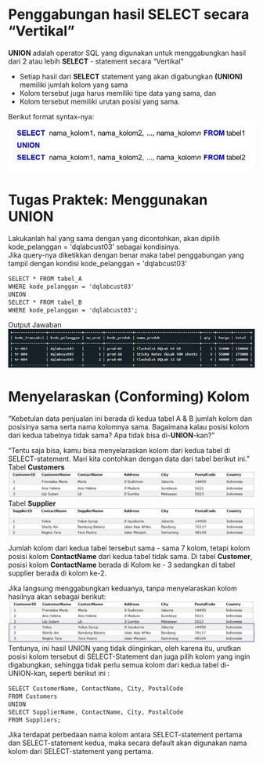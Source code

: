 # Penggabungan hasil SELECT secara “Vertikal”

**UNION** adalah operator SQL yang digunakan untuk menggabungkan hasil dari 2 atau lebih **SELECT** - statement secara “Vertikal"

- Setiap hasil dari **SELECT** statement yang akan digabungkan **(UNION)** memiliki jumlah kolom yang sama
- Kolom tersebut juga harus memiliki tipe data yang sama, dan
- Kolom tersebut memiliki urutan posisi yang sama.<br>

Berikut format syntax-nya: <br>
![syntax](union.png)<br>

# Tugas Praktek: Menggunakan UNION

Lakukanlah hal yang sama dengan yang dicontohkan, akan dipilih kode_pelanggan = 'dqlabcust03' sebagai kondisinya.<br>
Jika query-nya diketikkan dengan benar maka tabel penggabungan yang tampil dengan kondisi kode_pelanggan = 'dqlabcust03'

```
SELECT * FROM tabel_A
WHERE kode_pelanggan = 'dqlabcust03'
UNION
SELECT * FROM tabel_B
WHERE kode_pelanggan = 'dqlabcust03';
```

Output Jawaban<br>
![tabel](tabel_output1.png)<br>

# Menyelaraskan (Conforming) Kolom

“Kebetulan data penjualan ini berada di kedua tabel A & B jumlah kolom dan posisinya sama serta nama kolomnya sama. Bagaimana kalau posisi kolom dari kedua tabelnya tidak sama? Apa tidak bisa di-**UNION**-kan?”

“Tentu saja bisa, kamu bisa menyelaraskan kolom dari kedua tabel di SELECT-statement. Mari kita contohkan dengan data dari tabel berikut ini.”<br>
Tabel **Customers**<br>
![tabel](tabel_customer.png)<br>
Tabel **Supplier**<br>
![tabel](tabel_supplier.png)<br>

Jumlah kolom dari kedua tabel tersebut sama - sama 7 kolom, tetapi kolom posisi kolom **ContactName** dari kedua tabel tidak sama. Di tabel **Customer**, posisi kolom **ContactName** berada di Kolom ke - 3 sedangkan di tabel supplier berada di kolom ke-2.<br>

Jika langsung menggabungkan keduanya, tanpa menyelaraskan kolom hasilnya akan sebagai berikut:<br>
![tabel](tabel_cussup.png)<br>
Tentunya, ini hasil UNION yang tidak diinginkan, oleh karena itu, urutkan posisi kolom tersebut di SELECT-Statement dan juga pilih kolom yang ingin digabungkan, sehingga tidak perlu semua kolom dari kedua tabel di-UNION-kan, seperti berikut ini :<br>

```
SELECT CustomerName, ContactName, City, PostalCode
FROM Customers
UNION
SELECT SupplierName, ContactName, City, PostalCode
FROM Suppliers;
```

Jika terdapat perbedaan nama kolom antara SELECT-statement pertama dan SELECT-statement kedua, maka secara default akan digunakan nama kolom dari SELECT-statement yang pertama.
